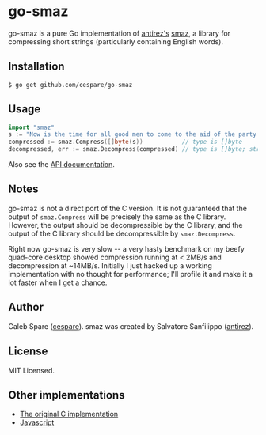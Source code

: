 # go-smaz

go-smaz is a pure Go implementation of [antirez's](github.com/antirez)
[smaz](https://github.com/antirez/smaz), a library for compressing short strings (particularly containing
English words).

## Installation

    $ go get github.com/cespare/go-smaz

## Usage

``` go
import "smaz"
s := "Now is the time for all good men to come to the aid of the party."
compressed := smaz.Compress([]byte(s))           // type is []byte
decompressed, err := smaz.Decompress(compressed) // type is []byte; string(decompressed) == s
```

Also see the [API documentation](go.pkgdoc.org/github.com/cespare/go-smaz).

## Notes

go-smaz is not a direct port of the C version. It is not guaranteed that the output of `smaz.Compress` will be
precisely the same as the C library. However, the output should be decompressible by the C library, and the
output of the C library should be decompressible by `smaz.Decompress`.

Right now go-smaz is very slow -- a very hasty benchmark on my beefy quad-core desktop showed compression
running at < 2MB/s and decompression at ~14MB/s. Initially I just hacked up a working implementation with no
thought for performance; I'll profile it and make it a lot faster when I get a chance.

## Author

Caleb Spare ([cespare](github.com/cespare)). smaz was created by Salvatore Sanfilippo
([antirez](github.com/antirez)).

## License

MIT Licensed.

## Other implementations

* [The original C implementation](https://github.com/antirez/smaz)
* [Javascript](https://npmjs.org/package/smaz)
